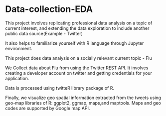 # Data-collection-EDA

This project involves replicating professional data analysis on a topic of current interest, and extending the data
exploration to include another public data source(Example - Twitter)

It also helps to familiarize yourself with R language through Jupyter environment.

This project does data analysis on a socially relevant current topic - Flu

We Collect data about Flu from using the Twitter REST API. It involves creating a developer account on twitter and getting credentials for your application.

Data is processed using twitteR library package of R.

Finally, we visualize geo spatial information extracted from the tweets using geo-map libraries of R: ggplot2,
ggmap, maps,and maptools. Maps and geo codes are supported by Google map API.
